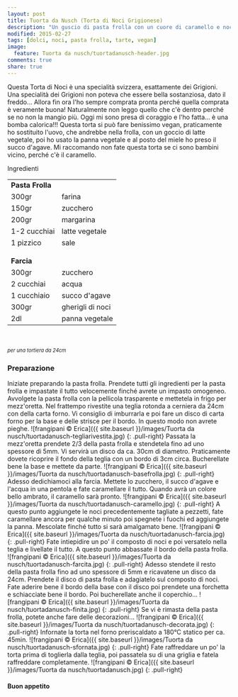 ```yaml
---
layout: post
title: Tuorta da Nusch (Torta di Noci Grigionese)
description: "Un guscio di pasta frolla con un cuore di caramello e noci..."
modified: 2015-02-27
tags: [dolci, noci, pasta frolla, tarte, vegan]
image:
  feature: Tuorta da nusch/tuortadanusch-header.jpg
comments: true
share: true
---
```


Questa Torta di Noci è una specialità svizzera, esattamente dei Grigioni. Una specialità dei Grigioni non poteva che essere bella sostanziosa, dato il freddo... Allora fin ora l'ho sempre comprata pronta perché quella comprata è veramente buona! Naturalmente non leggo quello che c'è dentro perché se no non la mangio più. Oggi mi sono presa di coraggio e l'ho fatta... è una bomba calorica!!! Questa torta si può fare benissimo vegan, praticamente ho sostituito l'uovo, che andrebbe nella frolla, con un goccio di latte vegetale, poi ho usato la panna vegetale e al posto del miele ho preso il succo d'agave. Mi raccomando non fate questa torta se ci sono bambini vicino, perché c'è il caramello.


<div class="ingredients">
  <div class="ingredients-title">Ingredienti</div>
  <table>
    <tbody>
      <tr>
        <td colspan="2"><b>Pasta Frolla</b></td>
      </tr>
      <tr>
        <td>300gr</td>
        <td>farina</td>
      </tr>
      <tr>
        <td>150gr</td>
        <td>zucchero</td>
      </tr>
      <tr>
        <td>200gr</td>
        <td>margarina</td>
      </tr>
      <tr>
        <td>1-2 cucchiai</td>
        <td>latte vegetale</td>
      </tr>
      <tr>
        <td>1 pizzico</td>
        <td>sale</td>
      </tr>
      <tr style="height: 15px;"></tr>
      <tr>          
        <td colspan="2"><b>Farcia</b></td>
      </tr>
      <tr>
        <td>300gr</td>
        <td>zucchero</td>
      </tr>
      <tr>
        <td>2 cucchiai</td>
        <td>acqua</td>
      </tr>
      <tr>
        <td>1 cucchiaio</td>
        <td>succo d'agave</td>
      </tr>
      <tr>
        <td>300gr</td>
        <td>gherigli di noci</td>
      </tr>
      <tr>
        <td>2dl</td>
        <td>panna vegetale</td>  
      </tr>
    </tbody>
  </table>
  <br></br>
  <i class="pull-right" style="font-size: 80%;">per una tortiera da 24cm</i>
</div>


<h3>
  <font color="grey">
    <i class="icon-cogs"></i>
  </font> Preparazione
</h3>

Iniziate preparando la pasta frolla. Prendete tutti gli ingredienti per la pasta frolla e impastate il tutto velocemente finché avrete un impasto omogeneo. Avvolgete la pasta frolla con la pellicola trasparente e mettetela in frigo per mezz'oretta.
Nel frattempo rivestite una teglia rotonda a cerniera da 24cm con della carta forno. Vi consiglio di imburrarla e poi fare un disco di carta forno per la base e delle strisce per il bordo. In questo modo non avrete pieghe.
![frangipani © Erica]({{ site.baseurl }}/images/Tuorta da nusch/tuortadanusch-tegliarivestita.jpg)
{: .pull-right}
Passata la mezz'oretta prendete 2/3 della pasta frolla e stendetela fino ad uno spessore di 5mm. Vi servirà un disco da ca. 30cm di diametro. Praticamente dovete ricoprire il fondo della teglia con un bordo di 3cm circa. Bucherellate bene la base e mettete da parte.
![frangipani © Erica]({{ site.baseurl }}/images/Tuorta da nusch/tuortadanusch-basefrolla.jpg)
{: .pull-right}
Adesso dedichiamoci alla farcia. Mettete lo zucchero, il succo d'agave e l'acqua in una pentola e fate caramellare il tutto. Quando avrà un colore bello ambrato, il caramello sarà pronto.
![frangipani © Erica]({{ site.baseurl }}/images/Tuorta da nusch/tuortadanusch-caramello.jpg)
{: .pull-right}
A questo punto aggiungete le noci precedentemente tagliate a pezzetti, fate caramellare ancora per qualche minuto poi spegnete i fuochi ed aggiungete la panna. Mescolate finché tutto si sarà amalgamato bene.
![frangipani © Erica]({{ site.baseurl }}/images/Tuorta da nusch/tuortadanusch-farcia.jpg)
{: .pull-right}
Fate intiepidire un po' il composto di noci e poi versatelo nella teglia e livellate il tutto. A questo punto abbassate il bordo della pasta frolla.
![frangipani © Erica]({{ site.baseurl }}/images/Tuorta da nusch/tuortadanusch-farcita.jpg)
{: .pull-right}
Adesso stendete il resto della pasta frolla fino ad uno spessore di 5mm e ricavatene un disco da 24cm. Prendete il disco di pasta frolla e adagiatelo sul composto di noci. Fate aderire bene il bordo della base con il disco poi prendete una forchetta e schiacciate bene il bordo. Poi bucherellate anche il coperchio...
![frangipani © Erica]({{ site.baseurl }}/images/Tuorta da nusch/tuortadanusch-finita.jpg)
{: .pull-right}
Se vi è rimasta della pasta frolla, potete anche fare delle decorazioni...
![frangipani © Erica]({{ site.baseurl }}/images/Tuorta da nusch/tuortadanusch-decorata.jpg)
{: .pull-right}
Infornate la torta nel forno preriscaldato a 180°C statico per ca. 45min.
![frangipani © Erica]({{ site.baseurl }}/images/Tuorta da nusch/tuortadanusch-sfornata.jpg)
{: .pull-right}
Fate raffreddare un po' la torta prima di toglierla dalla teglia, poi passatela su di una griglia e fatela raffreddare completamente.
![frangipani © Erica]({{ site.baseurl }}/images/Tuorta da nusch/tuortadanusch.jpg)
{: .pull-right}

<h4>Buon appetito
  <font color="red">
    <i class="icon-smile"></i>
  </font>
</h4>
